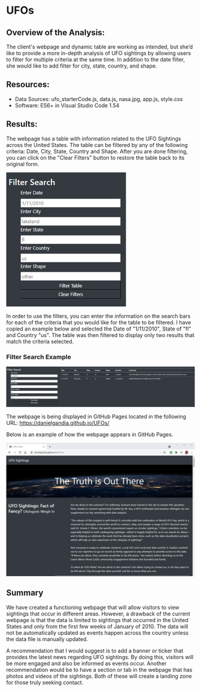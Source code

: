 # UFOs

## Overview of the Analysis:

The client's webpage and dynamic table are working as intended, but she’d like to provide a more in-depth analysis of UFO sightings by allowing users to filter for multiple criteria at the same time. In addition to the date filter, she would like to add filter for city, state, country, and shape.

## Resources:

- Data Sources: ufo_starterCode.js, data.js, nasa.jpg, app.js, style.css
- Software: ES6+ in Visual Studio Code 1.54

## Results:

The webpage has a table with information related to the UFO Sightings across the United States. The table can be filtered by any of the following criteria: Date, City, State, Country and Shape. After you are done filtering, you can click on the "Clear Filters" button to restore the table back to its original form.

![filter_search.png](https://github.com/DanielGandia/UFOs/blob/main/static/images/filter_search.png)

In order to use the filters, you can enter the information on the search bars for each of the criteria that you would like for the table to be filtered. I have copied an example below and selected the Date of "1/11/2010", State of "fl" and Country "us". The table was then filtered to display only two results that match the criteria selected.

### Filter Search Example

![filter_search_example.png](https://github.com/DanielGandia/UFOs/blob/main/static/images/filter_search_example.png)

The webpage is being displayed in GitHub Pages located in the following URL: https://danielgandia.github.io/UFOs/

Below is an example of how the webpage appears in GitHub Pages.

![github_pages_example.png](https://github.com/DanielGandia/UFOs/blob/main/static/images/github_pages_example.png)

## Summary

We have created a functioning webpage that will allow visitors to view sightings that occur in different areas. However, a drawback of the current webpage is that the data is limited to sightings that occurred in the United States and only from the first few weeks of January of 2010. The data will not be automatically updated as events happen across the country unless the data file is manually updated.

A recommendation that I would suggest is to add a banner or ticker that provides the latest news regarding UFO sightings. By doing this, visitors will be more engaged and also be informed as events occur. Another recommendation would be to have a section or tab in the webpage that has photos and videos of the sightings. Both of these will create a landing zone for those truly seeking contact.
